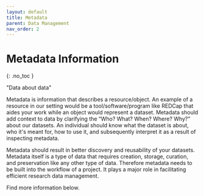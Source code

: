 ```yaml
---
layout: default
title: Metadata
parent: Data Management
nav_order: 2
---
```


# Metadata Information
{: .no_toc }

"Data about data"

Metadata is information that describes a resource/object. An example of a resource in our setting would be a tool/software/program like REDCap that aides your work while an object would represent a dataset. Metadata should add context to data by clarifying the “Who? What? When? Where? Why?” about our datasets. An individual should know what the dataset is about, who it's meant for, how to use it, and subsequently interpret it as a result of inspecting metadata.

Metadata should result in better discovery and reusability of your datasets. Metadata itself is a type of data that requires creation, storage, curation, and preservation like any other type of data. Therefore metadata needs to be built into the workflow of a project. It plays a major role in facilitating efficient research data management.

Find more information below.
